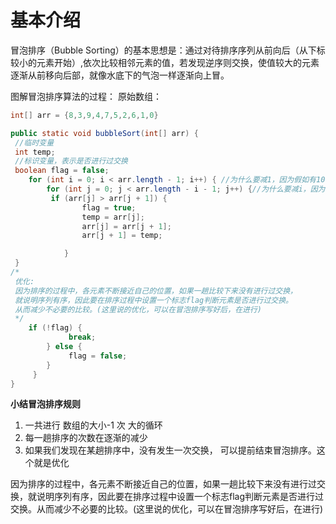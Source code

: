 # 基本介绍
冒泡排序（Bubble Sorting）的基本思想是：通过对待排序序列从前向后（从下标较小的元素开始）,依次比较相邻元素的值，若发现逆序则交换，使值较大的元素逐渐从前移向后部，就像水底下的气泡一样逐渐向上冒。

图解冒泡排序算法的过程：
原始数组：
```java
int[] arr = {8,3,9,4,7,5,2,6,1,0}
```

```java
public static void bubbleSort(int[] arr) {  
 //临时变量  
 int temp;  
 //标识变量，表示是否进行过交换  
 boolean flag = false;  
    for (int i = 0; i < arr.length - 1; i++) { //为什么要减1，因为假如有10个数，只需要比较9次，就可以找出最大值  
        for (int j = 0; j < arr.length - i - 1; j++) {//为什么要减i，因为i表示已经放到末尾的个数，不用再去比较了  
		 if (arr[j] > arr[j + 1]) {  
                flag = true;  
                temp = arr[j];  
                arr[j] = arr[j + 1];  
                arr[j + 1] = temp;  

            }  
 } 
/*  
 优化:  
 因为排序的过程中，各元素不断接近自己的位置，如果一趟比较下来没有进行过交换，  
 就说明序列有序，因此要在排序过程中设置一个标志flag判断元素是否进行过交换。  
 从而减少不必要的比较。(这里说的优化，可以在冒泡排序写好后，在进行)  
 */
	if (!flag) {  
			 break;  
        } else {  
			 flag = false;  
        }  
	 }
}
```


   

**小结冒泡排序规则**

1.  一共进行 数组的大小-1 次 大的循环
2.  每一趟排序的次数在逐渐的减少
3.  如果我们发现在某趟排序中，没有发生一次交换， 可以提前结束冒泡排序。这个就是优化

因为排序的过程中，各元素不断接近自己的位置，如果一趟比较下来没有进行过交换，就说明序列有序，因此要在排序过程中设置一个标志flag判断元素是否进行过交换。从而减少不必要的比较。(这里说的优化，可以在冒泡排序写好后，在进行)